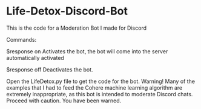 # Life-Detox-Discord-Bot
This is the code for a Moderation Bot I made for Discord

Commands:

$response on
Activates the bot, the bot will come into the server automatically activated

$response off
Deactivates the bot. 

Open the LifeDetox.py file to get the code for the bot. 
Warning! Many of the examples that I had to feed the Cohere machine learning algorithm are 
extremely inappropriate, as this bot is intended to moderate Discord chats. 
Proceed with caution. You have been warned. 
